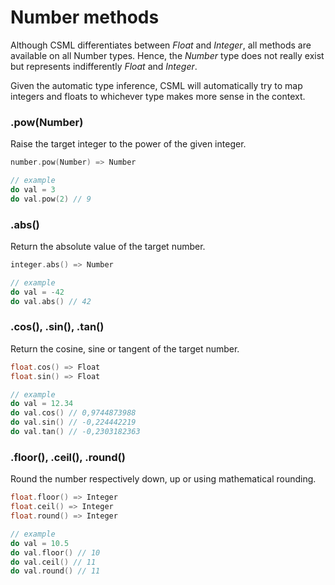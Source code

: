 # Number methods

Although CSML differentiates between _Float_ and _Integer_, all methods are available on all Number types. Hence, the _Number_ type does not really exist but represents indifferently _Float_ and _Integer_.

Given the automatic type inference, CSML will automatically try to map integers and floats to whichever type makes more sense in the context.

### .pow\(Number\)

Raise the target integer to the power of the given integer.

```cpp
number.pow(Number) => Number

// example
do val = 3
do val.pow(2) // 9
```

### .abs\(\)

Return the absolute value of the target number.

```cpp
integer.abs() => Number

// example
do val = -42
do val.abs() // 42
```

### .cos\(\), .sin\(\), .tan\(\)

Return the cosine, sine or tangent of the target number.

```cpp
float.cos() => Float
float.sin() => Float

// example
do val = 12.34
do val.cos() // 0,9744873988
do val.sin() // -0,224442219
do val.tan() // -0,2303182363
```

### .floor\(\), .ceil\(\), .round\(\)

Round the number respectively down, up or using mathematical rounding.

```cpp
float.floor() => Integer
float.ceil() => Integer
float.round() => Integer

// example
do val = 10.5
do val.floor() // 10
do val.ceil() // 11
do val.round() // 11
```

### 

